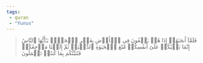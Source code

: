 ```yaml
---
tags: 
 - quran 
 - "Yunus"
---
```


> فَلَمَّآ أَنجَىٰهُمۡ إِذَا هُمۡ يَبۡغُونَ فِي ٱلۡأَرۡضِ بِغَيۡرِ ٱلۡحَقِّۗ يَـٰٓأَيُّهَا ٱلنَّاسُ إِنَّمَا بَغۡيُكُمۡ عَلَىٰٓ أَنفُسِكُمۖ مَّتَٰعَ ٱلۡحَيَوٰةِ ٱلدُّنۡيَاۖ ثُمَّ إِلَيۡنَا مَرۡجِعُكُمۡ فَنُنَبِّئُكُم بِمَا كُنتُمۡ تَعۡمَلُونَ
